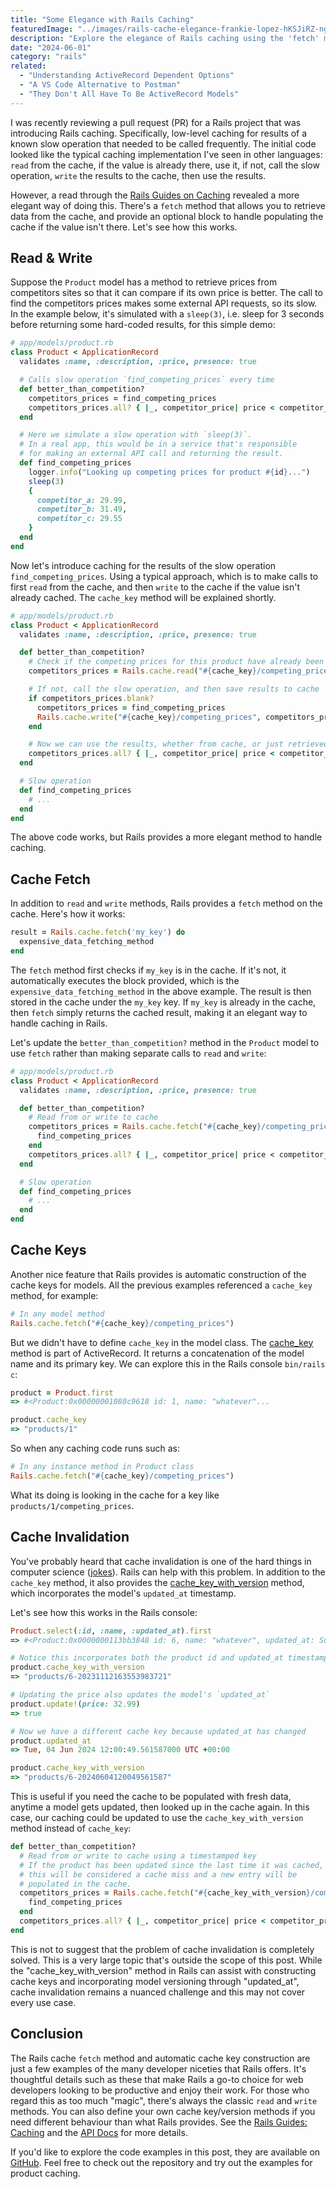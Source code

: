 ```yaml
---
title: "Some Elegance with Rails Caching"
featuredImage: "../images/rails-cache-elegance-frankie-lopez-hKSJiRZ-ngk-unsplash.jpg"
description: "Explore the elegance of Rails caching using the 'fetch' method to optimize performance and easily handle slow operations."
date: "2024-06-01"
category: "rails"
related:
  - "Understanding ActiveRecord Dependent Options"
  - "A VS Code Alternative to Postman"
  - "They Don't All Have To Be ActiveRecord Models"
---
```


I was recently reviewing a pull request (PR) for a Rails project that was introducing Rails caching. Specifically, low-level caching for results of a known slow operation that needed to be called frequently. The initial code looked like the typical caching implementation I've seen in other languages: `read` from the cache, if the value is already there, use it, if not, call the slow operation, `write` the results to the cache, then use the results.

However, a read through the [Rails Guides on Caching](https://guides.rubyonrails.org/caching_with_rails.html) revealed a more elegant way of doing this. There's a `fetch` method that allows you to retrieve data from the cache, and provide an optional block to handle populating the cache if the value isn't there. Let's see how this works.

## Read & Write

Suppose the `Product` model has a method to retrieve prices from competitors sites so that it can compare if its own price is better. The call to find the competitors prices makes some external API requests, so its slow. In the example below, it's simulated with a `sleep(3)`, i.e. sleep for 3 seconds before returning some hard-coded results, for this simple demo:

```ruby
# app/models/product.rb
class Product < ApplicationRecord
  validates :name, :description, :price, presence: true

  # Calls slow operation `find_competing_prices` every time
  def better_than_competition?
    competitors_prices = find_competing_prices
    competitors_prices.all? { |_, competitor_price| price < competitor_price }
  end

  # Here we simulate a slow operation with `sleep(3)`.
  # In a real app, this would be in a service that's responsible
  # for making an external API call and returning the result.
  def find_competing_prices
    logger.info("Looking up competing prices for product #{id}...")
    sleep(3)
    {
      competitor_a: 29.99,
      competitor_b: 31.49,
      competitor_c: 29.55
    }
  end
end
```

Now let's introduce caching for the results of the slow operation `find_competing_prices`. Using a typical approach, which is to make calls to first `read` from the cache, and then `write` to the cache if the value isn't already cached. The `cache_key` method will be explained shortly.

```ruby
# app/models/product.rb
class Product < ApplicationRecord
  validates :name, :description, :price, presence: true

  def better_than_competition?
    # Check if the competing prices for this product have already been cached
    competitors_prices = Rails.cache.read("#{cache_key}/competing_prices")

    # If not, call the slow operation, and then save results to cache
    if competitors_prices.blank?
      competitors_prices = find_competing_prices
      Rails.cache.write("#{cache_key}/competing_prices", competitors_prices)
    end

    # Now we can use the results, whether from cache, or just retrieved
    competitors_prices.all? { |_, competitor_price| price < competitor_price }
  end

  # Slow operation
  def find_competing_prices
    # ...
  end
end
```

The above code works, but Rails provides a more elegant method to handle caching.

## Cache Fetch

In addition to `read` and `write` methods, Rails provides a `fetch` method on the cache. Here's how it works:

```ruby
result = Rails.cache.fetch('my_key') do
  expensive_data_fetching_method
end
```

The `fetch` method first checks if `my_key` is in the cache. If it's not, it automatically executes the block provided, which is the `expensive_data_fetching_method` in the above example. The result is then stored in the cache under the `my_key` key. If `my_key` is already in the cache, then `fetch` simply returns the cached result, making it an elegant way to handle caching in Rails.

Let's update the `better_than_competition?` method in the `Product` model to use `fetch` rather than making separate calls to `read` and `write`:

```ruby
# app/models/product.rb
class Product < ApplicationRecord
  validates :name, :description, :price, presence: true

  def better_than_competition?
    # Read from or write to cache
    competitors_prices = Rails.cache.fetch("#{cache_key}/competing_prices") do
      find_competing_prices
    end
    competitors_prices.all? { |_, competitor_price| price < competitor_price }
  end

  # Slow operation
  def find_competing_prices
    # ...
  end
end
```

## Cache Keys

Another nice feature that Rails provides is automatic construction of the cache keys for models. All the previous examples referenced a `cache_key` method, for example:

```ruby
# In any model method
Rails.cache.fetch("#{cache_key}/competing_prices")
```

But we didn't have to define `cache_key` in the model class. The [cache_key](https://api.rubyonrails.org/classes/ActiveRecord/Integration.html#method-i-cache_key) method is part of ActiveRecord. It returns a concatenation of the model name and its primary key. We can explore this in the Rails console `bin/rails c`:

```ruby
product = Product.first
=> #<Product:0x00000001080c9618 id: 1, name: "whatever"...

product.cache_key
=> "products/1"
```

So when any caching code runs such as:

```ruby
# In any instance method in Product class
Rails.cache.fetch("#{cache_key}/competing_prices")
```

What its doing is looking in the cache for a key like `products/1/competing_prices`.

## Cache Invalidation

You've probably heard that cache invalidation is one of the hard things in computer science ([jokes](https://www.martinfowler.com/bliki/TwoHardThings.html)). Rails can help with this problem. In addition to the `cache_key` method, it also provides the [cache_key_with_version](https://api.rubyonrails.org/classes/ActiveRecord/Integration.html#method-i-cache_key_with_version) method, which incorporates the model's `updated_at` timestamp.

Let's see how this works in the Rails console:

```ruby
Product.select(:id, :name, :updated_at).first
=> #<Product:0x0000000113bb3848 id: 6, name: "whatever", updated_at: Sun, 12 Nov 2023 16:35:53.983721000 UTC +00:00>

# Notice this incorporates both the product id and updated_at timestamp
product.cache_key_with_version
=> "products/6-20231112163553983721"

# Updating the price also updates the model's `updated_at`
product.update!(price: 32.99)
=> true

# Now we have a different cache key because updated_at has changed
product.updated_at
=> Tue, 04 Jun 2024 12:00:49.561587000 UTC +00:00

product.cache_key_with_version
=> "products/6-20240604120049561587"
```

This is useful if you need the cache to be populated with fresh data, anytime a model gets updated, then looked up in the cache again. In this case, our caching could be updated to use the `cache_key_with_version` method instead of `cache_key`:

```ruby
def better_than_competition?
  # Read from or write to cache using a timestamped key
  # If the product has been updated since the last time it was cached,
  # this will be considered a cache miss and a new entry will be
  # populated in the cache.
  competitors_prices = Rails.cache.fetch("#{cache_key_with_version}/competing_prices") do
    find_competing_prices
  end
  competitors_prices.all? { |_, competitor_price| price < competitor_price }
end
```

<aside class="markdown-aside">
This is not to suggest that the problem of cache invalidation is completely solved. This is a very large topic that's outside the scope of this post. While the "cache_key_with_version" method in Rails can assist with constructing cache keys and incorporating model versioning through "updated_at", cache invalidation remains a nuanced challenge and this may not cover every use case.
</aside>

## Conclusion

The Rails cache `fetch` method and automatic cache key construction are just a few examples of the many developer niceties that Rails offers. It's thoughtful details such as these that make Rails a go-to choice for web developers looking to be productive and enjoy their work. For those who regard this as too much "magic", there's always the classic `read` and `write` methods. You can also define your own cache key/version methods if you need different behaviour than what Rails provides. See the [Rails Guides: Caching](https://guides.rubyonrails.org/caching_with_rails.html) and the [API Docs](https://api.rubyonrails.org/classes/ActiveRecord/Integration.html#method-i-cache_key) for more details.

If you'd like to explore the code examples in this post, they are available on [GitHub](https://github.com/danielabar/cache-demo). Feel free to check out the repository and try out the examples for product caching.
